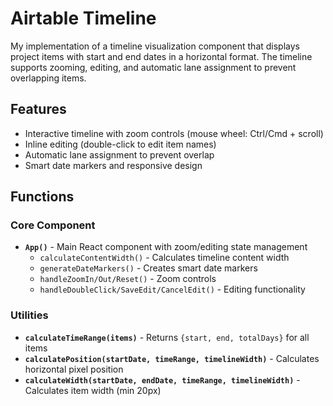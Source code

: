 # Airtable Timeline

My implementation of a timeline visualization component that displays project items with start and end dates in a horizontal format. The timeline supports zooming, editing, and automatic lane assignment to prevent overlapping items.

## Features

- Interactive timeline with zoom controls (mouse wheel: Ctrl/Cmd + scroll)
- Inline editing (double-click to edit item names)
- Automatic lane assignment to prevent overlap
- Smart date markers and responsive design

## Functions

### Core Component
- **`App()`** - Main React component with zoom/editing state management
  - `calculateContentWidth()` - Calculates timeline content width
  - `generateDateMarkers()` - Creates smart date markers
  - `handleZoomIn/Out/Reset()` - Zoom controls
  - `handleDoubleClick/SaveEdit/CancelEdit()` - Editing functionality

### Utilities
- **`calculateTimeRange(items)`** - Returns `{start, end, totalDays}` for all items
- **`calculatePosition(startDate, timeRange, timelineWidth)`** - Calculates horizontal pixel position
- **`calculateWidth(startDate, endDate, timeRange, timelineWidth)`** - Calculates item width (min 20px)